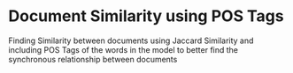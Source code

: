 # Document Similarity using POS Tags
Finding Similarity between documents using Jaccard Similarity and including POS Tags of the words in the model to better find the synchronous relationship between documents 
